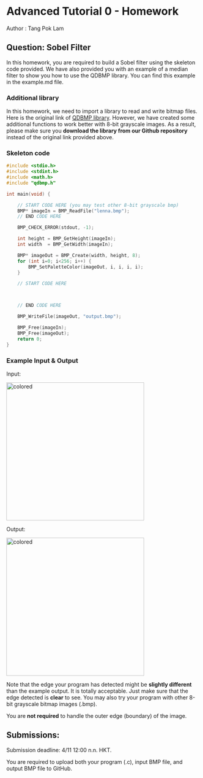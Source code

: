 # Advanced Tutorial 0 -  Homework

Author : Tang Pok Lam

## Question: Sobel Filter

In this homework, you are required to build a Sobel filter using the skeleton code provided. We have also provided you with an example of a median filter to show you how to use the QDBMP library. You can find this example in the example.md file.

### Additional library

In this homework, we need to import a library to read and write bitmap files. Here is the original link of [QDBMP library](http://qdbmp.sourceforge.net/). However, we have created some additional functions to work better with 8-bit grayscale images. As a result, please make sure you **download the library from our Github repository** instead of the original link provided above.

### Skeleton code
```c
#include <stdio.h>
#include <stdint.h>
#include <math.h>
#include "qdbmp.h"

int main(void) {

    // START CODE HERE (you may test other 8-bit grayscale bmp)
    BMP* imageIn = BMP_ReadFile("lenna.bmp");
    // END CODE HERE

    BMP_CHECK_ERROR(stdout, -1);

    int height = BMP_GetHeight(imageIn);
    int width  = BMP_GetWidth(imageIn);

    BMP* imageOut = BMP_Create(width, height, 8);
    for (int i=0; i<256; i++) {
    	BMP_SetPaletteColor(imageOut, i, i, i, i);
    }

    // START CODE HERE



    // END CODE HERE

    BMP_WriteFile(imageOut, "output.bmp");

    BMP_Free(imageIn);
    BMP_Free(imageOut);
    return 0;
}
```
### Example Input & Output
Input:

<img width="360" alt="colored" src="https://upload.wikimedia.org/wikipedia/commons/thumb/3/3f/Bikesgray.jpg/300px-Bikesgray.jpg">

Output:

<img width="360" alt="colored" src="https://upload.wikimedia.org/wikipedia/commons/thumb/2/24/Bikesgray_sobel.JPG/300px-Bikesgray_sobel.JPG">

Note that the edge your program has detected might be **slightly different** than the example output. It is totally acceptable. Just make sure that the edge detected is **clear** to see. You may also try your program with other 8-bit grayscale bitmap images (.bmp).

You are **not required** to handle the outer edge (boundary) of the image.

## Submissions:

Submission deadline: 4/11 12:00 n.n. HKT.

You are required to upload both your program (.c), input BMP file, and output BMP file to GitHub.
